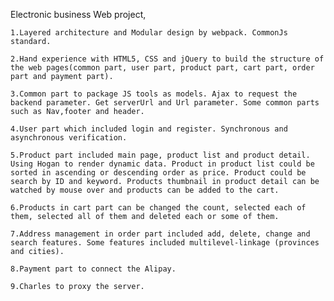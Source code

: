 Electronic business Web project,

 	1.Layered architecture and Modular design by webpack. CommonJs standard.
  
 	2.Hand experience with HTML5, CSS and jQuery to build the structure of the web pages(common part, user part, product part, cart part, order part and payment part).
  
 	3.Common part to package JS tools as models. Ajax to request the backend parameter. Get serverUrl and Url parameter. Some common parts such as Nav,footer and header.
  
 	4.User part which included login and register. Synchronous and asynchronous verification.
  
 	5.Product part included main page, product list and product detail. Using Hogan to render dynamic data. Product in product list could be sorted in ascending or descending order as price. Product could be search by ID and keyword. Products thumbnail in product detail can be watched by mouse over and products can be added to the cart.
  
 	6.Products in cart part can be changed the count, selected each of them, selected all of them and deleted each or some of them.
  
 	7.Address management in order part included add, delete, change and search features. Some features included multilevel-linkage (provinces and cities).
  
 	8.Payment part to connect the Alipay. 
  
 	9.Charles to proxy the server.
  
  
  

